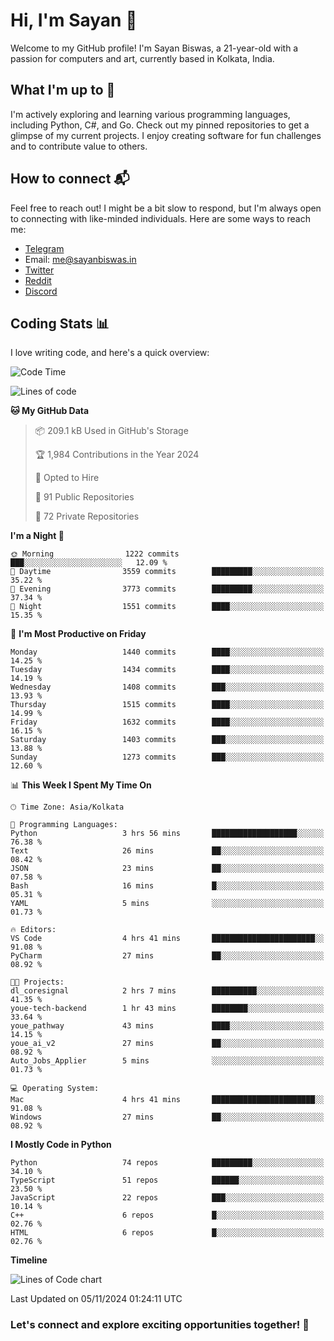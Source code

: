# Hi, I'm Sayan 👋

Welcome to my GitHub profile! I'm Sayan Biswas, a 21-year-old with a passion for computers and art, currently based in Kolkata, India.

## What I'm up to 🚀

I'm actively exploring and learning various programming languages, including Python, C#, and Go. Check out my pinned repositories to get a glimpse of my current projects. I enjoy creating software for fun challenges and to contribute value to others.

## How to connect 📬

Feel free to reach out! I might be a bit slow to respond, but I'm always open to connecting with like-minded individuals. Here are some ways to reach me:

- [Telegram](https://t.me/dank_as_fuck)
- Email: [me@sayanbiswas.in](mailto:me@sayanbiswas.in)
- [Twitter](https://twitter.com/TheDankDel)
- [Reddit](https://www.reddit.com/user/dank_as_fuck_/)
- [Discord](https://discordapp.com/users/506536929152466945)

## Coding Stats 📊

I love writing code, and here's a quick overview:

<!--START_SECTION:waka-->
![Code Time](http://img.shields.io/badge/Code%20Time-1%2C906%20hrs%2057%20mins-blue)

![Lines of code](https://img.shields.io/badge/From%20Hello%20World%20I%27ve%20Written-6.2%20million%20lines%20of%20code-blue)

**🐱 My GitHub Data** 

> 📦 209.1 kB Used in GitHub's Storage 
 > 
> 🏆 1,984 Contributions in the Year 2024
 > 
> 💼 Opted to Hire
 > 
> 📜 91 Public Repositories 
 > 
> 🔑 72 Private Repositories 
 > 
**I'm a Night 🦉** 

```text
🌞 Morning                1222 commits        ███░░░░░░░░░░░░░░░░░░░░░░   12.09 % 
🌆 Daytime                3559 commits        █████████░░░░░░░░░░░░░░░░   35.22 % 
🌃 Evening                3773 commits        █████████░░░░░░░░░░░░░░░░   37.34 % 
🌙 Night                  1551 commits        ████░░░░░░░░░░░░░░░░░░░░░   15.35 % 
```
📅 **I'm Most Productive on Friday** 

```text
Monday                   1440 commits        ████░░░░░░░░░░░░░░░░░░░░░   14.25 % 
Tuesday                  1434 commits        ████░░░░░░░░░░░░░░░░░░░░░   14.19 % 
Wednesday                1408 commits        ███░░░░░░░░░░░░░░░░░░░░░░   13.93 % 
Thursday                 1515 commits        ████░░░░░░░░░░░░░░░░░░░░░   14.99 % 
Friday                   1632 commits        ████░░░░░░░░░░░░░░░░░░░░░   16.15 % 
Saturday                 1403 commits        ███░░░░░░░░░░░░░░░░░░░░░░   13.88 % 
Sunday                   1273 commits        ███░░░░░░░░░░░░░░░░░░░░░░   12.60 % 
```


📊 **This Week I Spent My Time On** 

```text
🕑︎ Time Zone: Asia/Kolkata

💬 Programming Languages: 
Python                   3 hrs 56 mins       ███████████████████░░░░░░   76.38 % 
Text                     26 mins             ██░░░░░░░░░░░░░░░░░░░░░░░   08.42 % 
JSON                     23 mins             ██░░░░░░░░░░░░░░░░░░░░░░░   07.58 % 
Bash                     16 mins             █░░░░░░░░░░░░░░░░░░░░░░░░   05.31 % 
YAML                     5 mins              ░░░░░░░░░░░░░░░░░░░░░░░░░   01.73 % 

🔥 Editors: 
VS Code                  4 hrs 41 mins       ███████████████████████░░   91.08 % 
PyCharm                  27 mins             ██░░░░░░░░░░░░░░░░░░░░░░░   08.92 % 

🐱‍💻 Projects: 
dl_coresignal            2 hrs 7 mins        ██████████░░░░░░░░░░░░░░░   41.35 % 
youe-tech-backend        1 hr 43 mins        ████████░░░░░░░░░░░░░░░░░   33.64 % 
youe_pathway             43 mins             ████░░░░░░░░░░░░░░░░░░░░░   14.15 % 
youe_ai_v2               27 mins             ██░░░░░░░░░░░░░░░░░░░░░░░   08.92 % 
Auto_Jobs_Applier        5 mins              ░░░░░░░░░░░░░░░░░░░░░░░░░   01.73 % 

💻 Operating System: 
Mac                      4 hrs 41 mins       ███████████████████████░░   91.08 % 
Windows                  27 mins             ██░░░░░░░░░░░░░░░░░░░░░░░   08.92 % 
```

**I Mostly Code in Python** 

```text
Python                   74 repos            █████████░░░░░░░░░░░░░░░░   34.10 % 
TypeScript               51 repos            ██████░░░░░░░░░░░░░░░░░░░   23.50 % 
JavaScript               22 repos            ███░░░░░░░░░░░░░░░░░░░░░░   10.14 % 
C++                      6 repos             █░░░░░░░░░░░░░░░░░░░░░░░░   02.76 % 
HTML                     6 repos             █░░░░░░░░░░░░░░░░░░░░░░░░   02.76 % 
```



**Timeline**

![Lines of Code chart](https://raw.githubusercontent.com/Dank-del/Dank-del/main/assets/bar_graph.png)


 Last Updated on 05/11/2024 01:24:11 UTC
<!--END_SECTION:waka-->

### Let's connect and explore exciting opportunities together! 🚀
